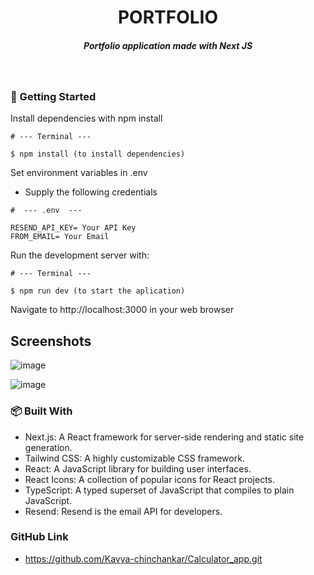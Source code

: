 <H1 align ="center" > PORTFOLIO </h1>

<h5  align ="center"> 
Portfolio application made with Next JS </h5>
<br/>

### 🚀 Getting Started

Install dependencies with npm install

```
# --- Terminal ---

$ npm install (to install dependencies)
```

Set environment variables in .env 

- Supply the following credentials

```
#  --- .env  ---

RESEND_API_KEY= Your API Key
FROM_EMAIL= Your Email

```

Run the development server with:

```
# --- Terminal ---

$ npm run dev (to start the aplication)
```

Navigate to http://localhost:3000 in your web browser

##  Screenshots




![image](https://github.com/user-attachments/assets/03a9df6b-7c6c-40b3-b1f8-51a79030b589)



![image](https://github.com/user-attachments/assets/5b656240-514c-4545-9e08-143b16fbb022)


### 📦 Built With

-  Next.js: A React framework for server-side rendering and static site generation.
- Tailwind CSS: A highly customizable CSS framework.
- React: A JavaScript library for building user interfaces.
- React Icons: A collection of popular icons for React projects.
- TypeScript: A typed superset of JavaScript that compiles to plain JavaScript.
- Resend: Resend is the email API for developers.

### GitHub Link
- https://github.com/Kavya-chinchankar/Calculator_app.git

  

